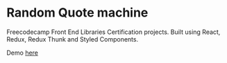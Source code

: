 # Random Quote machine
Freecodecamp Front End Libraries Certification projects.
Built using React, Redux, Redux Thunk and Styled Components.

Demo [here](https://n547jlolkj.codesandbox.io/)
